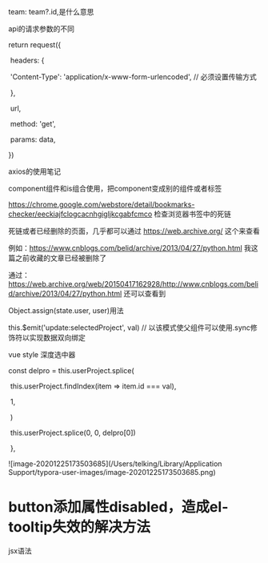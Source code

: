 team: team?.id,是什么意思

api的请求参数的不同

  return request({

​    headers: {

​      'Content-Type': 'application/x-www-form-urlencoded', // 必须设置传输方式

​    },

​    url,

​    method: 'get',

​    params: data,

  })

axios的使用笔记

component组件和is组合使用，把component变成别的组件或者标签



https://chrome.google.com/webstore/detail/bookmarks-checker/eeckiajfclogcacnhgigljkcgabfcmco 检查浏览器书签中的死链



死链或者已经删除的页面，几乎都可以通过 https://web.archive.org/ 这个来查看

例如：https://www.cnblogs.com/belid/archive/2013/04/27/python.html
我这篇之前收藏的文章已经被删除了

通过：https://web.archive.org/web/20150417162928/http://www.cnblogs.com/belid/archive/2013/04/27/python.html
还可以查看到





 Object.assign(state.user, user)用法

this.$emit('update:selectedProject', val) // 以该模式使父组件可以使用.sync修饰符以实现数据双向绑定

vue style 深度选中器  

 const delpro = this.userProject.splice(

​        this.userProject.findIndex(item => item.id === val),

​        1,

​      )

​      this.userProject.splice(0, 0, delpro[0])

​    },

![image-20201225173503685](/Users/telking/Library/Application Support/typora-user-images/image-20201225173503685.png)





# button添加属性disabled，造成el-tooltip失效的解决方法



jsx语法